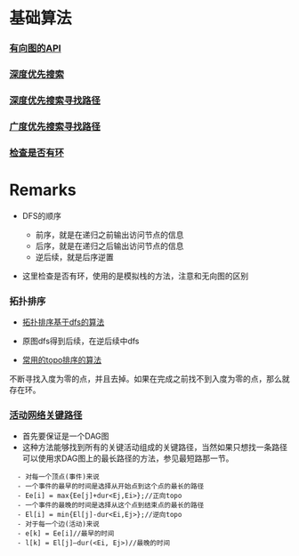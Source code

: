 # 基础算法

### [有向图的API](DiGraph.cpp)

### [深度优先搜索](DirectedDFS.cpp)

### [深度优先搜索寻找路径](DepthFirstDirectedPaths.cpp)

### [广度优先搜索寻找路径](BreadthFirstDirectedPaths.cpp)

### [检查是否有环](DirectedCycle.cpp)

# Remarks

- DFS的顺序
  - 前序，就是在递归之前输出访问节点的信息
  - 后序，就是在递归之后输出访问节点的信息
  - 逆后续，就是后序逆置

- 这里检查是否有环，使用的是模拟栈的方法，注意和无向图的区别


### 拓扑排序

- [拓扑排序基于dfs的算法](http://blog.csdn.net/zlqdhrdhrdhr/article/details/52336534)

- 原图dfs得到后续，在逆后续中dfs

- [常用的topo排序的算法](critical_path.cpp)

不断寻找入度为零的点，并且去掉。如果在完成之前找不到入度为零的点，那么就存在环。



### [活动网络关键路径](critical_path.cpp)

- 首先要保证是一个DAG图
- 这种方法能够找到所有的关键活动组成的关键路径，当然如果只想找一条路径可以使用求DAG图上的最长路径的方法，参见最短路那一节。

```
  - 对每一个顶点(事件)来说
  - 一个事件的最早的时间是选择从开始点到这个点的最长的路径
  - Ee[i] = max{Ee[j]+dur<Ej,Ei>};//正向topo
  - 一个事件的最晚的时间是选择从这个点到结束点的最长的路径
  - El[i] = min{El[j]-dur<Ei,Ej>};//逆向topo
  - 对于每一个边(活动)来说
  - e[k] = Ee[i]//最早的时间
  - l[k] = El[j]–dur(<Ei, Ej>)//最晚的时间
```

